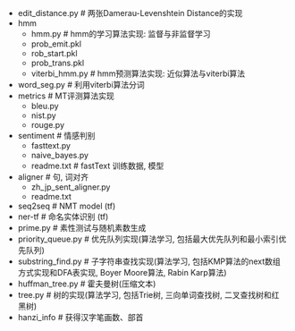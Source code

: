 + edit_distance.py  # 两张Damerau-Levenshtein Distance的实现
+ hmm
  - hmm.py  # hmm的学习算法实现: 监督与非监督学习
  - prob_emit.pkl 
  - rob_start.pkl
  - prob_trans.pkl
  - viterbi_hmm.py  # hmm预测算法实现: 近似算法与viterbi算法
+ word_seg.py  # 利用viterbi算法分词
+ metrics  # MT评测算法实现
  - bleu.py
  - nist.py 
  - rouge.py 
+ sentiment # 情感判别
  - fasttext.py 
  - naive_bayes.py 
  - readme.txt  # fastText 训练数据, 模型
+ aligner  # 句, 词对齐 
  - zh_jp_sent_aligner.py 
  - readme.txt
+ seq2seq  # NMT model (tf)
+ ner-tf  # 命名实体识别 (tf)
+ prime.py  # 素性测试与随机素数生成
+ priority_queue.py  # 优先队列实现(算法学习, 包括最大优先队列和最小索引优先队列)
+ substring_find.py  # 子字符串查找实现(算法学习, 包括KMP算法的next数组方式实现和DFA表实现, Boyer Moore算法, Rabin Karp算法)
+ huffman_tree.py  # 霍夫曼树(压缩文本) 
+ tree.py  # 树的实现(算法学习, 包括Trie树, 三向单词查找树, 二叉查找树和红黑树)
+ hanzi_info  # 获得汉字笔画数、部首
